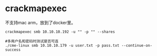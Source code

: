 # crackmapexec

不支持mac arm，放到了docker里。

```shell
crackmapexec smb 10.10.10.192 -u "" -p "" --shares

#多用户名和密码时测试是否可连
./cme-linux smb 10.10.10.179 -u user.txt -p pass.txt --continue-on-success

```

